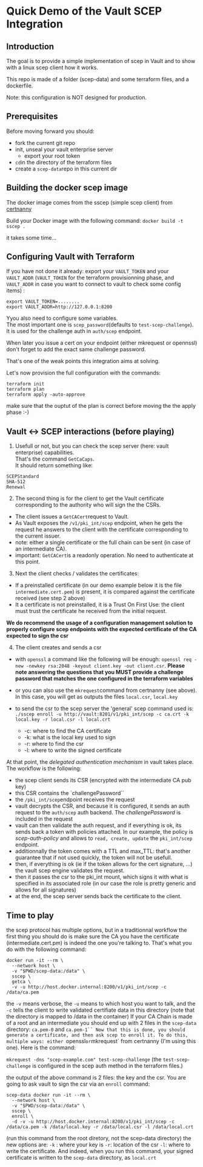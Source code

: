 # Quick Demo of the Vault SCEP Integration

## Introduction


The goal is to provide a simple implementation of scep in Vault and to show with a linux scep client how it works.

This repo is made of a folder (scep-data) and some terraform files, and a dockerfile.

Note: this configuration is NOT designed for production.

## Prerequisites
Before moving forward you should:
 - fork the current git repo
 - init, unseal your vault enterprise server
    - export your root token
 - `cd`in the directory of the terraform files
 - create a `scep-data`repo in this current dir

## Building the docker scep image
The docker image comes from the sscep (simple scep client) from [certnanny](https://github.com/certnanny/sscep)

Build your Docker image with the following command:
`docker build -t sscep .`

it takes some time...

## Configuring Vault with Terraform

If you have not done it  already: export your `VAULT_TOKEN` and your `VAULT_ADDR` (`VAULT_TOKEN` for the terraform provisionning phase, and `VAULT_ADDR` in case you want to connect to vault to check some config items) :
````
export VAULT_TOKEN=........
export VAULT_ADDR=http://127.0.0.1:8200
````
Yyou also need to configure some variables.   
The most important one is `scep_password`(defaults to `test-scep-challenge`). It is used for the challenge auth in `auth/scep` endpoint.  

When later you issue a cert on your endpoint (either mkrequest or opennssl) don't forget to add the exact same challenge password.  

That's one of the weak points this integration aims at solving.  

Let's now provision the full configuration with the commands:
````
terraform init
terraform plan
terraform apply -auto-approve
````
make sure that the ouptut of the plan is correct before moving the the apply phase :-) 

## Vault <-> SCEP interactions (before playing)
1. Usefull or not, but you can check the scep server (here: vault enterprise) capabilities.  
That's the command `GetCaCaps`.  
It should return something like: 
````
SCEPStandard
SHA-512
Renewal
````
2. The second thing is for the client to get the Vault certificate corresponding to the authority who will sign the the CSRs.  
  - The client issues a `GetCACert`request to Vault.  
  - As Vault exposes the `/v1/pki_int/scep` endpoint, when he gets the request he answers to the client with the certificate corresponding to the current issuer.
  - note: either a single certificate or the full chain can be sent (in case of an intermediate CA).
  - important: `GetCACert`is a readonly operation. No need to authenticate at this point.  
3. Next the client checks / validates the certificates:
 - If a preinstalled certificate (in our demo example below it is the file `intermediate.cert.pem`) is present, it is compared against the certificate received (see step 2 above)
 - It a certificate is not preinstalled, it is a Trust On First Use: the client must trust the certificate he received from the initial request.

 **We do recommend the usage of a configuration management solution to properly configure scep endpoints with the expected certificate of the CA expected to sign the csr**

4. The client creates and sends a csr
- with `openssl` a command like the following will be enough:
`openssl req -new -newkey rsa:2048 -keyout client.key -out client.csr`. 
**Please note answering the questions that you MUST provide a challenge password that matches the one configured in the terraform variables**
- or you can also use the `mkrequest`command from certnanny (see above). In this case, you will get as outputs the files `local.csr`, `local.key`

- to send the csr to the scep server the 'general' scep command used is:
`./sscep enroll -u http://vault:8201/v1/pki_int/scep -c ca.crt -k local.key -r local.csr -l local.crt`
  - -c: where to find the CA certificate
  - -k: what is the local key used to sign
  - -r: where to find the csr
  - -l: where to write the signed certificate

At that point, the *delegated authentication mechanism* in vault takes place.
The workflow is the following:
 - the scep client sends its CSR (encrypted with the intermediate CA pub key)
 - this CSR contains the `challengePassword``
 - the `/pki_int/scep`endpoint receives the request
 - vault decrypts the CSR, and because it is configured, it sends an auth request to the `auth/scep` auth backend. The *challengePassword* is included in the request
 - vault can then validate the auth request, and if everything is ok, its sends back a token with policies attached. In our example, the policy is *scep-auth-policy* and allows to `read, create, update` the `pki_int/scep` endpoint.
 - additionnally the token comes with a TTL and max_TTL: that's another guarantee that if not used quickly, the token will not be usefull.
 - then, if everything is ok (ie if the token allows for the cert signature, ...) the vault scep engine validates the request.
 - then it passes the csr to the pki_int mount, which signs it with what is specified in its associated role (in our case the role is pretty generic and allows for all signatures)
 - at the end, the scep server sends back the certificate to the client.


## Time to play

the scep protocol has multiple options, but in a traditionnal workflow the first thing you should do is make sure the CA you have the certificate (intermediate.cert.pm) is indeed the one you're talking to. 
That's what you do with the following command:
````
docker run -it --rm \
  --network host \
  -v "$PWD/scep-data:/data" \
  sscep \
  getca \
  -v -u http://host.docker.internal:8200/v1/pki_int/scep -c /data/ca.pem
  ````
the `-v` means verbose, the `-u` means to which host you want to talk, and the `-c` tells the client to write validated certifiate data in this directory
(note that the directory is mapped to /data in the container)
If your CA Chain is made of a root and an intermediate you should end up with 2 files in the `scep-data` directory: `ca.pem-0` and `ca.pem-1``
Now that this is done, you should generate a certificate, and then ask scep to enroll it.
To do this, multiple ways: either `openssl` or `mkrequest` from certnanny (I'm using this one). Here is the command:
 
`mkrequest -dns "scep-example.com" test-scep-challenge`
(the `test-scep-challenge` is configured in the scep auth method in the terraform files.)

the output of the above command is 2 files: the key and the csr. You are going to ask vault to sign the csr via an `enroll` command:
````
scep-data docker run -it --rm \
  --network host \
  -v "$PWD/scep-data:/data" \
  sscep \
  enroll \
  -d -v -u http://host.docker.internal:8200/v1/pki_int/scep -c /data/ca.pem -k /data/local.key -r /data/local.csr -l /data/local.crt
  ````
(run this command from the root diretory, not the scep-data directory)
the new options are:
`-k` : where your key is
`-r`: location of the csr
`-l`: where to write the certificate.
And indeed, when you run this command, your signed certificate is written to  the `scep-data` directory, as `local.crt`

